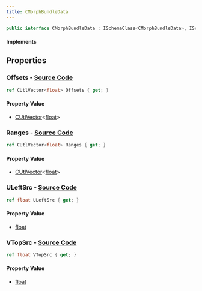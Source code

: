 ```yaml
---
title: CMorphBundleData
---
```


```csharp
public interface CMorphBundleData : ISchemaClass<CMorphBundleData>, ISchemaField, ISchemaClass, INativeHandle
```

#### Implements

## Properties

### **Offsets** - [Source Code](https://github.com/swiftly-solution/swiftlys2/blob/main/managed/src/SwiftlyS2.Generated/Schemas/Interfaces/CMorphBundleData.cs#L20)

```csharp
ref CUtlVector<float> Offsets { get; }
```

#### Property Value

- [CUtlVector](/docs/api/-1)<[float](https://learn.microsoft.com/dotnet/api/system.single)>

### **Ranges** - [Source Code](https://github.com/swiftly-solution/swiftlys2/blob/main/managed/src/SwiftlyS2.Generated/Schemas/Interfaces/CMorphBundleData.cs#L22)

```csharp
ref CUtlVector<float> Ranges { get; }
```

#### Property Value

- [CUtlVector](/docs/api/-1)<[float](https://learn.microsoft.com/dotnet/api/system.single)>

### **ULeftSrc** - [Source Code](https://github.com/swiftly-solution/swiftlys2/blob/main/managed/src/SwiftlyS2.Generated/Schemas/Interfaces/CMorphBundleData.cs#L16)

```csharp
ref float ULeftSrc { get; }
```

#### Property Value

- [float](https://learn.microsoft.com/dotnet/api/system.single)

### **VTopSrc** - [Source Code](https://github.com/swiftly-solution/swiftlys2/blob/main/managed/src/SwiftlyS2.Generated/Schemas/Interfaces/CMorphBundleData.cs#L18)

```csharp
ref float VTopSrc { get; }
```

#### Property Value

- [float](https://learn.microsoft.com/dotnet/api/system.single)

